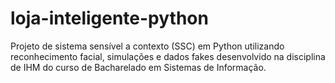 # loja-inteligente-python
 Projeto de sistema sensível a contexto (SSC) em Python utilizando reconhecimento facial, simulações e dados fakes desenvolvido na disciplina de IHM do curso de Bacharelado em Sistemas de Informação.
